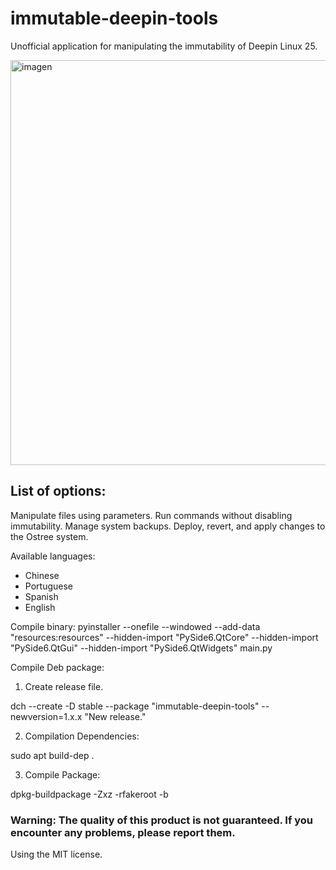 # immutable-deepin-tools
Unofficial application for manipulating the immutability of Deepin Linux 25.

<img width="1012" height="648" alt="imagen" src="https://github.com/user-attachments/assets/523a270e-bf39-4db1-b1af-285616a327cc" />

## List of options:
Manipulate files using parameters.
Run commands without disabling immutability.
Manage system backups.
Deploy, revert, and apply changes to the Ostree system.

Available languages:
 -   Chinese
 -   Portuguese
 -   Spanish
 -   English

Compile binary:
pyinstaller --onefile --windowed --add-data "resources:resources" --hidden-import "PySide6.QtCore" --hidden-import "PySide6.QtGui" --hidden-import "PySide6.QtWidgets" main.py

Compile Deb package:
1. Create release file.

dch --create -D stable --package "immutable-deepin-tools" --newversion=1.x.x "New release."

2. Compilation Dependencies:

sudo apt build-dep .

3. Compile Package:

dpkg-buildpackage -Zxz -rfakeroot -b


### Warning: The quality of this product is not guaranteed. If you encounter any problems, please report them.

Using the MIT license.
